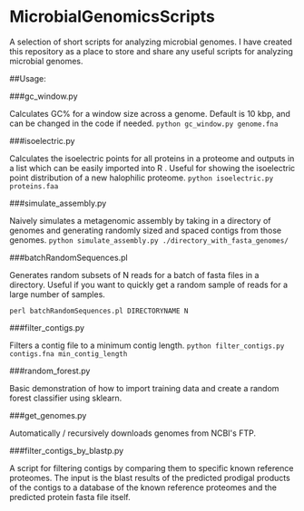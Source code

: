 # MicrobialGenomicsScripts
A selection of short scripts for analyzing microbial genomes. I have created this repository as a place to store and share any useful scripts for analyzing microbial genomes.

##Usage:

###gc_window.py

Calculates GC% for a window size across a genome. Default is 10 kbp, and can be changed in the code if needed.
`python gc_window.py genome.fna`

###isoelectric.py

Calculates the isoelectric points for all proteins in a proteome and outputs in a list which can be easily imported into R . Useful for showing the isoelectric point distribution of a new halophilic proteome.
`python isoelectric.py proteins.faa`

###simulate_assembly.py

Naively simulates a metagenomic assembly by taking in a directory of genomes and generating randomly sized and spaced contigs from those genomes.
`python simulate_assembly.py ./directory_with_fasta_genomes/`

###batchRandomSequences.pl

Generates random subsets of N reads for a batch of fasta files in a directory. Useful if you want to quickly get a random sample of reads for a large number of samples.

`perl batchRandomSequences.pl DIRECTORYNAME N`

###filter_contigs.py 

Filters a contig file to a minimum contig length.
`python filter_contigs.py contigs.fna min_contig_length`

###random_forest.py

Basic demonstration of how to import training data and create a random forest classifier using sklearn.

###get_genomes.py

Automatically / recursively downloads genomes from NCBI's FTP.

###filter_contigs_by_blastp.py

A script for filtering contigs by comparing them to specific known reference proteomes. The input is the blast results of the predicted prodigal products of the contigs to a database of the known reference proteomes and the predicted protein fasta file itself.
